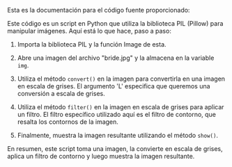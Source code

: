 Esta es la documentación para el código fuente proporcionado:

Este código es un script en Python que utiliza la biblioteca PIL (Pillow) para manipular imágenes. Aquí está lo que hace, paso a paso:

1. Importa la biblioteca PIL y la función Image de esta.

2. Abre una imagen del archivo "bride.jpg" y la almacena en la variable `img`.

3. Utiliza el método `convert()` en la imagen para convertirla en una imagen en escala de grises. El argumento 'L' especifica que queremos una conversión a escala de grises.

4. Utiliza el método `filter()` en la imagen en escala de grises para aplicar un filtro. El filtro específico utilizado aquí es el filtro de contorno, que resalta los contornos de la imagen.

5. Finalmente, muestra la imagen resultante utilizando el método `show()`.

En resumen, este script toma una imagen, la convierte en escala de grises, aplica un filtro de contorno y luego muestra la imagen resultante.